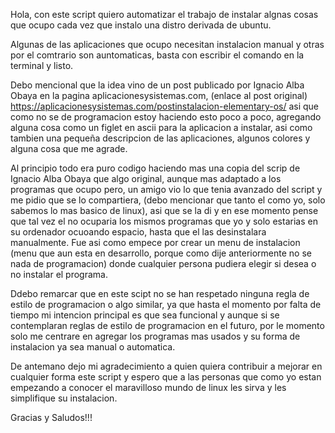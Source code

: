 Hola, con este script quiero automatizar el trabajo de instalar algnas cosas 
que ocupo cada vez que instalo una distro derivada de ubuntu.

Algunas de las aplicaciones que ocupo necesitan instalacion manual y otras por
el comtrario son auntomaticas, basta con escribir el comando en la terminal y
listo.

Debo mencional que la idea vino de un post publicado por Ignacio Alba Obaya en 
la pagina aplicacionesysistemas.com, (enlace al post original) 
https://aplicacionesysistemas.com/postinstalacion-elementary-os/
asi que como no se de programacion estoy haciendo esto poco a poco, agregando
alguna cosa como un figlet en ascii para la aplicacion a instalar, asi como
tambien una pequeña descripcion de las aplicaciones, algunos colores y alguna
cosa que me agrade.

Al principio todo era puro codigo haciendo mas una copia del scrip de Ignacio
Alba Obaya que algo original, aunque mas adaptado a los programas que ocupo 
pero, un amigo vio lo que tenia avanzado del script y me pidio que se lo 
compartiera, (debo mencionar que tanto el como yo, solo sabemos lo mas basico 
de linux), asi que se la di y en ese momento pense que tal vez el no ocuparia 
los mismos programas que yo y solo estarias en su ordenador ocuoando espacio, 
hasta que el las desinstalara manualmente. Fue asi como empece por crear un 
menu de instalacion (menu que aun esta en desarrollo, porque como dije 
anteriormente no se nada de programacion) donde cualquier persona pudiera
elegir si desea o no instalar el programa.

Ddebo remarcar que en este scipt no se han respetado ninguna regla de estilo
de programacion o algo similar, ya que hasta el momento por falta de tiempo 
mi intencion principal es que sea funcional y aunque si se contemplaran 
reglas de estilo de programacion en el futuro, por le momento solo me centrare
en agregar los programas mas usados y su forma de instalacion ya sea manual o
automatica.

De antemano dejo mi agradecimiento a quien quiera contribuir a mejorar en 
cualquier forma este script y espero que a las personas que como yo estan
empezando a conocer el maravilloso mundo de linux les sirva y les 
simplifique su instalacion.

Gracias y Saludos!!!
